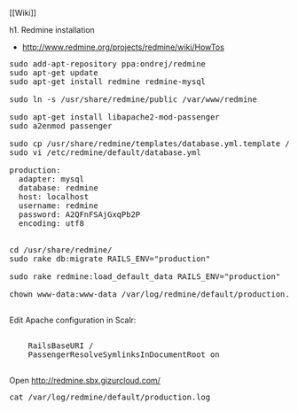 [[Wiki]]


h1. Redmine installation

* http://www.redmine.org/projects/redmine/wiki/HowTos

<pre>
sudo add-apt-repository ppa:ondrej/redmine
sudo apt-get update
sudo apt-get install redmine redmine-mysql

sudo ln -s /usr/share/redmine/public /var/www/redmine

sudo apt-get install libapache2-mod-passenger
sudo a2enmod passenger

sudo cp /usr/share/redmine/templates/database.yml.template /etc/redmine/default/database.yml
sudo vi /etc/redmine/default/database.yml

production:
  adapter: mysql
  database: redmine
  host: localhost
  username: redmine 
  password: A2QFnFSAjGxqPb2P
  encoding: utf8


cd /usr/share/redmine/
sudo rake db:migrate RAILS_ENV="production"

sudo rake redmine:load_default_data RAILS_ENV="production"

chown www-data:www-data /var/log/redmine/default/production.log

</pre>


Edit Apache configuration in Scalr:
<pre>
<Directory {$document_root}>
    RailsBaseURI /
    PassengerResolveSymlinksInDocumentRoot on
</Directory>
</pre>


Open http://redmine.sbx.gizurcloud.com/
<pre>
cat /var/log/redmine/default/production.log 

</pre>